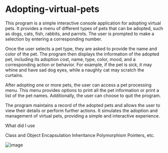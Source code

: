 # Adopting-virtual-pets
This program is a simple interactive console application for adopting virtual pets. It provides a menu of different types of pets that can be adopted, such as dogs, cats, fish, rabbits, and parrots. The user is prompted to make a selection by entering a corresponding number.

Once the user selects a pet type, they are asked to provide the name and color of the pet. The program then displays the information of the adopted pet, including its adoption cost, name, type, color, mood, and a corresponding action or behavior. For example, if the pet is sick, it may whine and have sad dog eyes, while a naughty cat may scratch the curtains.

After adopting one or more pets, the user can access a pet processing menu. This menu provides options to print all the pet information or print a list of the pet names. Additionally, the user can choose to quit the program.

The program maintains a record of the adopted pets and allows the user to view their details or perform further actions. It simulates the adoption and management of virtual pets, providing a simple and interactive experience.

What did I use

Class and Object
Encapsulation
Inheritance
Polymorphism
Pointers, etc.


![image](https://github.com/VardanKeshishyan/Adopting-virtual-pets/assets/138354187/1b648dbb-0079-4b3c-a599-4e756bc0b26e)
